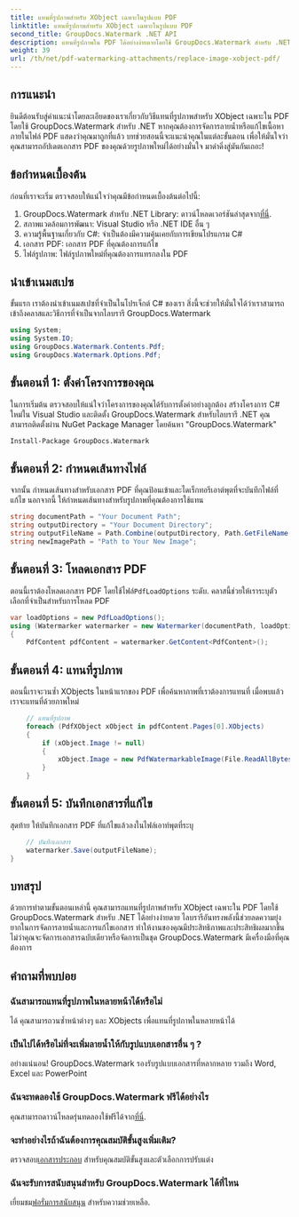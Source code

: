 ```yaml
---
title: แทนที่รูปภาพสำหรับ XObject เฉพาะในรูปแบบ PDF
linktitle: แทนที่รูปภาพสำหรับ XObject เฉพาะในรูปแบบ PDF
second_title: GroupDocs.Watermark .NET API
description: แทนที่รูปภาพใน PDF ได้อย่างง่ายดายโดยใช้ GroupDocs.Watermark สำหรับ .NET พร้อมคำแนะนำทีละขั้นตอนนี้ เหมาะสำหรับการจัดการเนื้อหา PDF อย่างมีประสิทธิภาพ
weight: 39
url: /th/net/pdf-watermarking-attachments/replace-image-xobject-pdf/
---
```

## การแนะนำ
ยินดีต้อนรับสู่คำแนะนำโดยละเอียดของเราเกี่ยวกับวิธีแทนที่รูปภาพสำหรับ XObject เฉพาะใน PDF โดยใช้ GroupDocs.Watermark สำหรับ .NET หากคุณต้องการจัดการลายน้ำหรือแก้ไขเนื้อหาภายในไฟล์ PDF แสดงว่าคุณมาถูกที่แล้ว บทช่วยสอนนี้จะแนะนำคุณในแต่ละขั้นตอน เพื่อให้มั่นใจว่าคุณสามารถอัปเดตเอกสาร PDF ของคุณด้วยรูปภาพใหม่ได้อย่างมั่นใจ มาดำดิ่งสู่มันกันเถอะ!
## ข้อกำหนดเบื้องต้น
ก่อนที่เราจะเริ่ม ตรวจสอบให้แน่ใจว่าคุณมีข้อกำหนดเบื้องต้นต่อไปนี้:
1.  GroupDocs.Watermark สำหรับ .NET Library: ดาวน์โหลดเวอร์ชันล่าสุดจาก[ที่นี่](https://releases.groupdocs.com/Watermark/net/).
2. สภาพแวดล้อมการพัฒนา: Visual Studio หรือ .NET IDE อื่น ๆ
3. ความรู้พื้นฐานเกี่ยวกับ C#: จำเป็นต้องมีความคุ้นเคยกับการเขียนโปรแกรม C#
4. เอกสาร PDF: เอกสาร PDF ที่คุณต้องการแก้ไข
5. ไฟล์รูปภาพ: ไฟล์รูปภาพใหม่ที่คุณต้องการแทรกลงใน PDF

## นำเข้าเนมสเปซ
ขั้นแรก เราต้องนำเข้าเนมสเปซที่จำเป็นในโปรเจ็กต์ C# ของเรา สิ่งนี้จะช่วยให้มั่นใจได้ว่าเราสามารถเข้าถึงคลาสและวิธีการที่จำเป็นจากไลบรารี GroupDocs.Watermark
```csharp
using System;
using System.IO;
using GroupDocs.Watermark.Contents.Pdf;
using GroupDocs.Watermark.Options.Pdf;
```
## ขั้นตอนที่ 1: ตั้งค่าโครงการของคุณ
ในการเริ่มต้น ตรวจสอบให้แน่ใจว่าโครงการของคุณได้รับการตั้งค่าอย่างถูกต้อง สร้างโครงการ C# ใหม่ใน Visual Studio และติดตั้ง GroupDocs.Watermark สำหรับไลบรารี .NET คุณสามารถติดตั้งผ่าน NuGet Package Manager โดยค้นหา "GroupDocs.Watermark"
```sh
Install-Package GroupDocs.Watermark
```
## ขั้นตอนที่ 2: กำหนดเส้นทางไฟล์
จากนั้น กำหนดเส้นทางสำหรับเอกสาร PDF ที่คุณป้อนเข้าและไดเร็กทอรีเอาต์พุตที่จะบันทึกไฟล์ที่แก้ไข นอกจากนี้ ให้กำหนดเส้นทางสำหรับรูปภาพที่คุณต้องการใช้แทน
```csharp
string documentPath = "Your Document Path";
string outputDirectory = "Your Document Directory";
string outputFileName = Path.Combine(outputDirectory, Path.GetFileName(documentPath));
string newImagePath = "Path to Your New Image";
```
## ขั้นตอนที่ 3: โหลดเอกสาร PDF
 ตอนนี้เราต้องโหลดเอกสาร PDF โดยใช้ไฟล์`PdfLoadOptions` ระดับ. คลาสนี้ช่วยให้เราระบุตัวเลือกที่จำเป็นสำหรับการโหลด PDF
```csharp
var loadOptions = new PdfLoadOptions();
using (Watermarker watermarker = new Watermarker(documentPath, loadOptions))
{
    PdfContent pdfContent = watermarker.GetContent<PdfContent>();
```
## ขั้นตอนที่ 4: แทนที่รูปภาพ
ตอนนี้เราจะวนซ้ำ XObjects ในหน้าแรกของ PDF เพื่อค้นหาภาพที่เราต้องการแทนที่ เมื่อพบแล้วเราจะแทนที่ด้วยภาพใหม่
```csharp
    // แทนที่รูปภาพ
    foreach (PdfXObject xObject in pdfContent.Pages[0].XObjects)
    {
        if (xObject.Image != null)
        {
            xObject.Image = new PdfWatermarkableImage(File.ReadAllBytes(newImagePath));
        }
    }
```
## ขั้นตอนที่ 5: บันทึกเอกสารที่แก้ไข
สุดท้าย ให้บันทึกเอกสาร PDF ที่แก้ไขแล้วลงในไฟล์เอาท์พุตที่ระบุ
```csharp
    // บันทึกเอกสาร
    watermarker.Save(outputFileName);
}
```

## บทสรุป
ด้วยการทำตามขั้นตอนเหล่านี้ คุณสามารถแทนที่รูปภาพสำหรับ XObject เฉพาะใน PDF โดยใช้ GroupDocs.Watermark สำหรับ .NET ได้อย่างง่ายดาย ไลบรารีอันทรงพลังนี้ช่วยลดความยุ่งยากในการจัดการลายน้ำและการแก้ไขเอกสาร ทำให้งานของคุณมีประสิทธิภาพและประสิทธิผลมากขึ้น ไม่ว่าคุณจะจัดการเอกสารฉบับเดียวหรือจัดการเป็นชุด GroupDocs.Watermark มีเครื่องมือที่คุณต้องการ
## คำถามที่พบบ่อย
### ฉันสามารถแทนที่รูปภาพในหลายหน้าได้หรือไม่
ได้ คุณสามารถวนซ้ำหน้าต่างๆ และ XObjects เพื่อแทนที่รูปภาพในหลายหน้าได้
### เป็นไปได้หรือไม่ที่จะเพิ่มลายน้ำให้กับรูปแบบเอกสารอื่น ๆ ?
อย่างแน่นอน! GroupDocs.Watermark รองรับรูปแบบเอกสารที่หลากหลาย รวมถึง Word, Excel และ PowerPoint
### ฉันจะทดลองใช้ GroupDocs.Watermark ฟรีได้อย่างไร
 คุณสามารถดาวน์โหลดรุ่นทดลองใช้ฟรีได้จาก[ที่นี่](https://releases.groupdocs.com/).
### จะทำอย่างไรถ้าฉันต้องการคุณสมบัติขั้นสูงเพิ่มเติม?
 ตรวจสอบ[เอกสารประกอบ](https://tutorials.groupdocs.com/Watermark/net/) สำหรับคุณสมบัติขั้นสูงและตัวเลือกการปรับแต่ง
### ฉันจะรับการสนับสนุนสำหรับ GroupDocs.Watermark ได้ที่ไหน
 เยี่ยมชม[ฟอรั่มการสนับสนุน](https://forum.groupdocs.com/c/watermark/19) สำหรับความช่วยเหลือ.